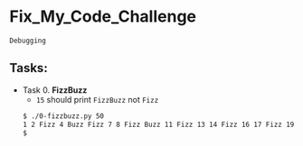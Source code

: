 # Fix_My_Code_Challenge
`Debugging`

## Tasks:

+ Task 0. **FizzBuzz**
  * `15` should print `FizzBuzz` not `Fizz`
  ```bash
  $ ./0-fizzbuzz.py 50
  1 2 Fizz 4 Buzz Fizz 7 8 Fizz Buzz 11 Fizz 13 14 Fizz 16 17 Fizz 19 Buzz Fizz 22 23 Fizz Buzz 26 Fizz 28 29 Fizz 31 32 Fizz 34 Buzz Fizz 37 38   Fizz Buzz 41 Fizz 43 44 Fizz 46 47 Fizz 49 Buzz
  $ 
  ```


